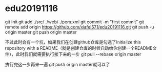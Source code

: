 # edu20191116

git init
git add ./src/ ./web/ ./pom.xml
git commit -m "first commit"
git remote add origin https://github.com/xiafei571/edu20191116.git
git push -u origin master
git push origin master

不过此时会有一个坑，如果我们在创建github仓库是勾选了Initialize this repository with a README（就是创建仓库的时候自动给你创建一个README文件），此时我们就需要执行接下来的一步
git pull --rebase origin master

执行完这一步再来一遍 git push origin master就可以了 
